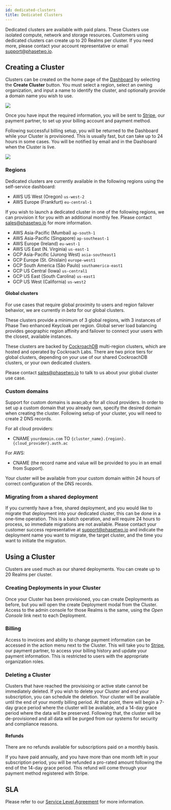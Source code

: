 ```yaml
---
id: dedicated-clusters
title: Dedicated Clusters
---
```


Dedicated clusters are available with paid plans. These Clusters use isolated compute, network and storage resources. Customers using dedicated clusters can create up to 20 Realms per cluster. If you need more, please contact your account representative or email [support@phasetwo.io](mailto:support@phasetwo.io).

## Creating a Cluster

Clusters can be created on the home page of the [Dashboard](https://phasetwo.io/dashboard/) by selecting the **Create Cluster** button. You must select a region, select an owning organization, and input a name to identify the cluster, and optionally provide a domain name you wish to use.

![](/docs/dedicated-clusters-create.png)

Once you have input the required information, you will be sent to [Stripe](https://stripe.com), our payment partner, to set up your billing account and payment method. 

Following successful billing setup, you will be returned to the Dashboard while your Cluster is provisioned. This is usually fast, but can take up to 24 hours in some cases. You will be notified by email and in the Dashboard when the Cluster is live.

![](/docs/dedicated-clusters-pending.png)

### Regions

Dedicated clusters are currently available in the following regions using the self-service dashboard:
- AWS US West (Oregon) `us-west-2`
- AWS Europe (Frankfurt) `eu-central-1`

If you wish to launch a dedicated cluster in one of the following regions, we can provision it for you with an additional monthly fee. Please contact [sales@phasetwo.io](mailto:sales@phasetwo.io) for more information.
- AWS Asia-Pacific (Mumbai) `ap-south-1`
- AWS Asia-Pacific (Singapore) `ap-southeast-1`
- AWS Europe (Ireland) `eu-west-1`
- AWS US East (N. Virginia) `us-east-1`
- GCP Asia-Pacific (Jurong West) `asia-southeast1`
- GCP Europe (St. Ghislain) `europe-west1`
- GCP South America (São Paulo) `southamerica-east1`
- GCP US Central (Iowa) `us-central1`
- GCP US East (South Carolina) `us-east1`
- GCP US West (California) `us-west2`

#### Global clusters

For use cases that require global proximity to users and region failover behavior, we are currently in *beta* for our global clusters.

These clusters provide a minimum of 3 global regions, with 3 instances of Phase Two enhanced Keycloak per region. Global server load balancing provides geographic region affinity and failover to connect your users with the closest, available instances.

These clusters are backed by [CockroachDB](https://www.cockroachlabs.com/) multi-region clusters, which are hosted and operated by Cockroach Labs. There are two price tiers for global clusters, depending on your use of our shared CockroachDB clusters, or your own dedicated clusters. 

Please contact [sales@phasetwo.io](mailto:sales@phasetwo.io) to talk to us about your global cluster use case.

### Custom domains

Support for custom domains is avao;ab;e for all cloud providers. In order to set up a custom domain that you already own, specify the desired domain when creating the cluster. Following setup of your cluster, you will need to create 2 DNS records. 

For all cloud providers:
- CNAME `yourdomain.com` TO `{cluster_name}.{region}.{cloud_provider}.auth.ac`

For AWS:
- CNAME (the record name and value will be provided to you in an email from Support).

Your cluster will be available from your custom domain within 24 hours of correct configuration of the DNS records.

### Migrating from a shared deployment

If you currently have a free, shared deployment, and you would like to migrate that deployment into your dedicated cluster, this can be done in a one-time operation. This is a batch operation, and will require 24 hours to process, so immediate migrations are not available. Please contact your customer success representative at [support@phasetwo.io](mailto:support@phasetwo.io) and indicate the deployment name you want to migrate, the target cluster, and the time you want to initiate the migration.

## Using a Cluster

Clusters are used much as our shared deployments. You can create up to 20 Realms per cluster.

### Creating Deployments in your Cluster

Once your Cluster has been provisioned, you can create Deployments as before, but you will open the create Deployment modal from the Cluster. Access to the admin console for those Realms is the same, using the *Open Console* link next to each Deployment. 

### Billing

Access to invoices and ability to change payment information can be accessed in the action menu next to the Cluster. This will take you to [Stripe](https://stripe.com), our payment partner, to access your billing history and update your payment information. This is restricted to users with the appropriate organization roles.

### Deleting a Cluster

Clusters that have reached the provisioing or active state cannot be immediately deleted. If you wish to delete your Cluster and end your subscription, you can schedule the deletion. Your cluster will be available until the end of your montly billing period. At that point, there will begin a 7-day grace period where the cluster will be available, and a 14-day grace period where the data will be preserved. Following that, the cluster will be de-provisioned and all data will be purged from our systems for security and compliance reasons.

#### Refunds

There are no refunds available for subscriptions paid on a monthly basis.

If you have paid annually, and you have more than one month left in your subscription period, you will be refunded a pro-rated amount following the end of the 14-day grace period. This refund will come through your payment method registered with Stripe.

## SLA

Please refer to our [Service Level Agreement](/docs/sla) for more information.
